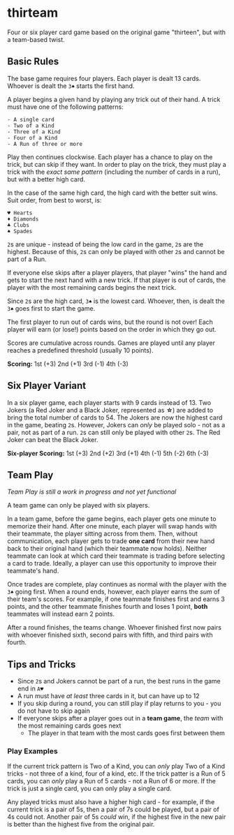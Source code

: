 # thirteam

Four or six player card game based on the original game "thirteen",
but with a team-based twist.

## Basic Rules

The base game requires four players. Each player is dealt 13 cards.
Whoever is dealt the `3♠` starts the first hand.

A player begins a given hand by playing any trick out of their hand.
A trick must have one of the following patterns:

    - A single card
    - Two of a Kind
    - Three of a Kind
    - Four of a Kind
    - A Run of three or more

Play then continues clockwise. Each player has a chance to play on the trick,
but can skip if they want. In order to play on the trick, they must play a
trick with the _exact same pattern_ (including the number of cards in a run),
but with a better high card.

In the case of the same high card, the high card with the better suit wins.
Suit order, from best to worst, is:

    ♥ Hearts
    ♦ Diamonds
    ♣ Clubs
    ♠ Spades

`2`s are unique - instead of being the low card in the game, `2`s are the highest.
Because of this, `2`s can only be played with other `2`s and cannot be part of a Run.

If everyone else skips after a player players, that player "wins" the hand
and gets to start the next hand with a new trick.
If that player is out of cards, the player with the most remaining cards
begins the next trick.

Since `2`s are the high card, `3♠` is the lowest card.
Whoever, then, is dealt the `3♠` goes first to start the game.

The first player to run out of cards wins, but the round is not over!
Each player will earn (or lose!) points based on the order in which they go out.

Scores are cumulative across rounds. Games are played until any player
reaches a predefined threshold (usually 10 points).

**Scoring:** 1st (+3) 2nd (+1) 3rd (-1) 4th (-3)

## Six Player Variant

In a six player game, each player starts with 9 cards instead of 13.
Two Jokers (a Red Joker and a Black Joker, represented as **☆**)
are added to bring the total number of cards to 54.
The Jokers are now the highest card in the game, beating `2`s.
However, Jokers can _only_ be played solo - not as a pair, not as part of a run.
`2`s can still only be played with other `2`s. The Red Joker can beat the Black Joker.

**Six-player Scoring:** 1st (+3) 2nd (+2) 3rd (+1) 4th (-1) 5th (-2) 6th (-3)

## Team Play

_Team Play is still a work in progress and not yet functional_

A team game can only be played with six players.

In a team game, before the game begins,
each player gets one minute to memorize their hand.
After one minute, each player will swap hands with their teammate,
the player sitting across from them. Then, without communication, each player
gets to trade **one card** from their new hand back to their original hand
(which their teammate now holds). Neither teammate can look at which card
their teammate is trading before selecting a card to trade. Ideally, a player
can use this opportunity to improve their teammate's hand.

Once trades are complete, play continues as normal with the player with the `3♠`
going first. When a round ends, however, each player earns the _sum_ of their team's scores.
For example, if one teammate finishes first and earns 3 points, and the other
teammate finishes fourth and loses 1 point, **both** teammates will instead earn 2 points.

After a round finishes, the teams change.
Whoever finished first now pairs with whoever finished sixth,
second pairs with fifth, and third pairs with fourth.

## Tips and Tricks

- Since `2`s and Jokers cannot be part of a run, the best runs in the game end in `A♥`
- A run must have _at least_ three cards in it, but can have up to 12
- If you skip during a round, you can still play if play returns to you - you do not have to skip again
- If everyone skips after a player goes out in a **team game**, the _team_ with the most remaining cards goes next
  - The player in that team with the most cards goes first between them

### Play Examples

If the current trick pattern is Two of a Kind,
you can _only_ play Two of a Kind tricks -
not three of a kind, four of a kind, etc. If the trick patter is
a Run of 5 cards, you can _only_ play a Run of 5 cards - not a Run of 6 or more.
If the trick is just a single card, you can only play a single card.

Any played tricks must also have a higher high card - for example,
if the current trick is a pair of 5s, then a pair of 7s could be played,
but a pair of 4s could not. Another pair of 5s _could_ win, if the highest five
in the new pair is better than the highest five from the original pair.